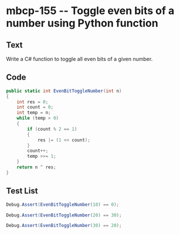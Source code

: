 # mbcp-155 -- Toggle even bits of a number using Python function

## Text

Write a C# function to toggle all even bits of a given number.

## Code

```csharp
public static int EvenBitToggleNumber(int n) 
{ 
    int res = 0; 
    int count = 0; 
    int temp = n; 
    while (temp > 0) 
    { 
        if (count % 2 == 1) 
        { 
            res |= (1 << count); 
        } 
        count++; 
        temp >>= 1; 
    } 
    return n ^ res; 
}
```

## Test List

```csharp
Debug.Assert(EvenBitToggleNumber(10) == 0);
```

```csharp
Debug.Assert(EvenBitToggleNumber(20) == 30);
```

```csharp
Debug.Assert(EvenBitToggleNumber(30) == 20);
```
